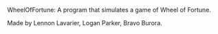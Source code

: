 WheelOfFortune: A program that simulates a game of Wheel of Fortune.

Made by Lennon Lavarier, Logan Parker, Bravo Burora.
